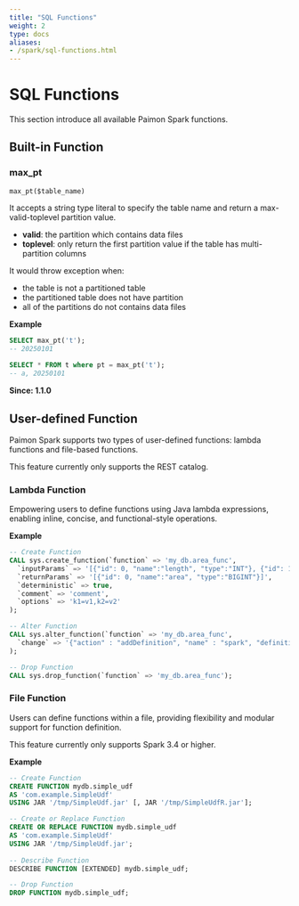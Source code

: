 ```yaml
---
title: "SQL Functions"
weight: 2
type: docs
aliases:
- /spark/sql-functions.html
---
```

<!--
Licensed to the Apache Software Foundation (ASF) under one
or more contributor license agreements.  See the NOTICE file
distributed with this work for additional information
regarding copyright ownership.  The ASF licenses this file
to you under the Apache License, Version 2.0 (the
"License"); you may not use this file except in compliance
with the License.  You may obtain a copy of the License at

  http://www.apache.org/licenses/LICENSE-2.0

Unless required by applicable law or agreed to in writing,
software distributed under the License is distributed on an
"AS IS" BASIS, WITHOUT WARRANTIES OR CONDITIONS OF ANY
KIND, either express or implied.  See the License for the
specific language governing permissions and limitations
under the License.
-->

# SQL Functions

This section introduce all available Paimon Spark functions.


## Built-in Function

### max_pt

`max_pt($table_name)`

It accepts a string type literal to specify the table name and return a max-valid-toplevel partition value.
- **valid**: the partition which contains data files
- **toplevel**: only return the first partition value if the table has multi-partition columns

It would throw exception when:
- the table is not a partitioned table
- the partitioned table does not have partition
- all of the partitions do not contains data files

**Example**

```sql
SELECT max_pt('t');
-- 20250101
 
SELECT * FROM t where pt = max_pt('t');
-- a, 20250101
```

**Since: 1.1.0**

## User-defined Function

Paimon Spark supports two types of user-defined functions: lambda functions and file-based functions.

This feature currently only supports the REST catalog.

### Lambda Function

Empowering users to define functions using Java lambda expressions, enabling inline, concise, and functional-style operations.

**Example**

```sql
-- Create Function
CALL sys.create_function(`function` => 'my_db.area_func',
  `inputParams` => '[{"id": 0, "name":"length", "type":"INT"}, {"id": 1, "name":"width", "type":"INT"}]',
  `returnParams` => '[{"id": 0, "name":"area", "type":"BIGINT"}]',
  `deterministic` => true,
  `comment` => 'comment',
  `options` => 'k1=v1,k2=v2'
);

-- Alter Function
CALL sys.alter_function(`function` => 'my_db.area_func',
  `change` => '{"action" : "addDefinition", "name" : "spark", "definition" : {"type" : "lambda", "definition" : "(Integer length, Integer width) -> { return (long) length * width; }", "language": "JAVA" } }'
);

-- Drop Function
CALL sys.drop_function(`function` => 'my_db.area_func');
```

### File Function

Users can define functions within a file, providing flexibility and modular support for function definition.

This feature currently only supports Spark 3.4 or higher.

**Example**

```sql
-- Create Function
CREATE FUNCTION mydb.simple_udf
AS 'com.example.SimpleUdf' 
USING JAR '/tmp/SimpleUdf.jar' [, JAR '/tmp/SimpleUdfR.jar'];

-- Create or Replace Function
CREATE OR REPLACE FUNCTION mydb.simple_udf 
AS 'com.example.SimpleUdf'
USING JAR '/tmp/SimpleUdf.jar';
       
-- Describe Function
DESCRIBE FUNCTION [EXTENDED] mydb.simple_udf;

-- Drop Function
DROP FUNCTION mydb.simple_udf;
```
